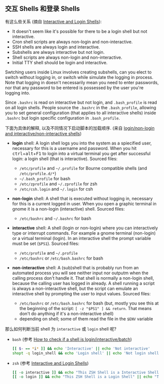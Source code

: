 ## 交互 Shells 和登录 Shells

有这么些关系 (摘自 [Interactive and Login Shells][gist-1]):

 - It doesn't seem like it's possible for there to be a login shell but not interactive.
 - Cron shell scripts are always non-login and non-interactive.
 - SSH shells are always login and interactive.
 - Subshells are always interactive but not login.
 - Shell scripts are always non-login and non-interactive.
 - Initial TTY shell should be login and interactive.

 Swtching users inside Linux involves creating subshells, can you elect to switch
 without logging in, or switch while simulate the logging in process. Note that
 logging in doesn't necessarily mean you need to enter passwords, nor that any
 password to be entered is possessed by the user you're logging into.

 Since `.bashrc` is read on interactive but not login, and `.bash_profile` is read
 on all login shells. People source the `.bashrc` in the `.bash_profile`, allowing
 you to set general configuration (that applies to all interactive shells) inside
 `.bashrc` but login specific configuration in `.bash_profile`.

下面为具体的解释, 以及不同情况下启动脚本的加载顺序.
(来自 [login/non-login and interactive/non-interactive shells][se-170493])

* **login** shell: A login shell logs you into the system as a spiecified user,
  necessary for this is a username and password.
  When you hit <kbd>ctrl</kbd>+<kbd>alt</kbd>+<kbd>F1</kbd> to login into a
  virtual terminal you get after successful login: a login shell
  (that is interactive). Sourced files:
  * `/etc/profile` and `~/.profile` for Bourne compatible shells (and `/etc/profile.d/*`)
  * `~/.bash_profile` for bash
  * `/etc/zprofile` and `~/.zprofile` for zsh
  * `/etc/csh.login` and `~/.login` for csh

* **non-login** shell: A shell that is executed without logging in,
  necessary for this is a current logged in user.
  When you open a graphic terminal in gnome it is a non-login (interactive) shell.
  Sourced files:
  * `/etc/bashrc` and `~/.bashrc` for bash

* **interactive** shell: A shell (login or non-login) where you can
  interactively type or interrupt commands. For example a gnome terminal
  (non-login) or a virtual terminal (login). In an interactive shell the
  prompt variable must be set (`$PS1`). Sourced files:
  * `/etc/profile` and `~/.profile`
  * `/etc/bashrc` or `/etc/bash.bashrc` for bash

* **non-interactive** shell: A (sub)shell that is probably run from an
  automated process you will see neither input nor outputm when the calling
  process don't handle it. That shell is normally a non-login shell,
  because the calling user has logged in already.
  A shell running a script is always a non-interactive shell,
  but the script can emulate an interactive shell by prompting
  the user to input values. Sourced files:
  * `/etc/bashrc` or `/etc/bash.bashrc` for bash (but,
    mostly you see this at the beginning of the script:
    `[ -z "$PS1" ] && return`. That means don't do anything if it's a non-interactive shell)
  * depending on shell; some of them read the file in the `$ENV` variable

那么如何判断当前 shell 为 `interactive` 或 `login` shell 呢?

- `bash` (参考 [How to check if a shell is login/interactive/batch][se-26676])
  ```bash
  [[ $- == *i* ]] && echo 'Interactive' || echo 'Not interactive'
  shopt -q login_shell && echo 'Login shell' || echo 'Not login shell'
  ```
- `zsh` (参考 [Interactive and Login Shells][gist-1])
  ```bash
  [[ -o interactive ]] && echo "This ZSH Shell is a Interactive Shell" || echo "This ZSH Shell is Not a Interactive Shell"
  [[ -o login ]] && echo "This ZSH Shell is a Login Shell" || echo "This ZSH Shell is Not a Login Shell"
  ```

[gist-1]: https://gist.github.com/CMCDragonkai/33735c7fa6a2706462f2
[se-170493]: https://unix.stackexchange.com/a/170499
[se-26676]: https://unix.stackexchange.com/a/26782
